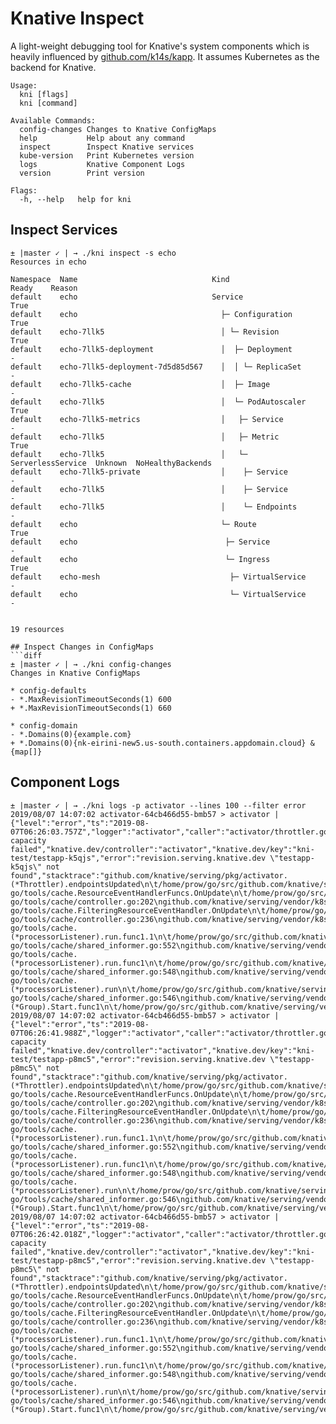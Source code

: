 # Knative Inspect

A light-weight debugging tool for Knative's system components which is heavily
influenced by [github.com/k14s/kapp](https://github.com/k14s/kapp). It assumes
Kubernetes as the backend for Knative.

```
Usage:
  kni [flags]
  kni [command]

Available Commands:
  config-changes Changes to Knative ConfigMaps
  help           Help about any command
  inspect        Inspect Knative services
  kube-version   Print Kubernetes version
  logs           Knative Component Logs
  version        Print version

Flags:
  -h, --help   help for kni
```

## Inspect Services

```
± |master ✓ | → ./kni inspect -s echo
Resources in echo

Namespace  Name                              Kind                        Ready    Reason
default    echo                              Service                     True
default    echo                                ├─ Configuration          True
default    echo-7llk5                          │ └─ Revision             True
default    echo-7llk5-deployment               │  ├─ Deployment          -
default    echo-7llk5-deployment-7d5d85d567    │  │ └─ ReplicaSet        -
default    echo-7llk5-cache                    │  ├─ Image               -
default    echo-7llk5                          │  └─ PodAutoscaler       True
default    echo-7llk5-metrics                  │   ├─ Service            -
default    echo-7llk5                          │   ├─ Metric             True
default    echo-7llk5                          │   └─ ServerlessService  Unknown  NoHealthyBackends
default    echo-7llk5-private                  │    ├─ Service           -
default    echo-7llk5                          │    ├─ Service           -
default    echo-7llk5                          │    └─ Endpoints         -
default    echo                                └─ Route                  True
default    echo                                 ├─ Service               -
default    echo                                 └─ Ingress               True
default    echo-mesh                             ├─ VirtualService       -
default    echo                                  └─ VirtualService       -


19 resources

## Inspect Changes in ConfigMaps
```diff
± |master ✓ | → ./kni config-changes
Changes in Knative ConfigMaps

* config-defaults
- *.MaxRevisionTimeoutSeconds(1) 600
+ *.MaxRevisionTimeoutSeconds(1) 660

* config-domain
- *.Domains(0){example.com}
+ *.Domains(0){nk-eirini-new5.us-south.containers.appdomain.cloud} &{map[]}
```

## Component Logs

```
± |master ✓ | → ./kni logs -p activator --lines 100 --filter error
2019/08/07 14:07:02 activator-64cb466d55-bmb57 > activator | {"level":"error","ts":"2019-08-07T06:26:03.757Z","logger":"activator","caller":"activator/throttler.go:253","msg":"updating capacity failed","knative.dev/controller":"activator","knative.dev/key":"kni-test/testapp-k5qjs","error":"revision.serving.knative.dev \"testapp-k5qjs\" not found","stacktrace":"github.com/knative/serving/pkg/activator.(*Throttler).endpointsUpdated\n\t/home/prow/go/src/github.com/knative/serving/pkg/activator/throttler.go:253\ngithub.com/knative/serving/vendor/github.com/knative/pkg/controller.PassNew.func1\n\t/home/prow/go/src/github.com/knative/serving/vendor/github.com/knative/pkg/controller/controller.go:69\ngithub.com/knative/serving/vendor/k8s.io/client-go/tools/cache.ResourceEventHandlerFuncs.OnUpdate\n\t/home/prow/go/src/github.com/knative/serving/vendor/k8s.io/client-go/tools/cache/controller.go:202\ngithub.com/knative/serving/vendor/k8s.io/client-go/tools/cache.FilteringResourceEventHandler.OnUpdate\n\t/home/prow/go/src/github.com/knative/serving/vendor/k8s.io/client-go/tools/cache/controller.go:236\ngithub.com/knative/serving/vendor/k8s.io/client-go/tools/cache.(*processorListener).run.func1.1\n\t/home/prow/go/src/github.com/knative/serving/vendor/k8s.io/client-go/tools/cache/shared_informer.go:552\ngithub.com/knative/serving/vendor/k8s.io/apimachinery/pkg/util/wait.ExponentialBackoff\n\t/home/prow/go/src/github.com/knative/serving/vendor/k8s.io/apimachinery/pkg/util/wait/wait.go:203\ngithub.com/knative/serving/vendor/k8s.io/client-go/tools/cache.(*processorListener).run.func1\n\t/home/prow/go/src/github.com/knative/serving/vendor/k8s.io/client-go/tools/cache/shared_informer.go:548\ngithub.com/knative/serving/vendor/k8s.io/apimachinery/pkg/util/wait.JitterUntil.func1\n\t/home/prow/go/src/github.com/knative/serving/vendor/k8s.io/apimachinery/pkg/util/wait/wait.go:133\ngithub.com/knative/serving/vendor/k8s.io/apimachinery/pkg/util/wait.JitterUntil\n\t/home/prow/go/src/github.com/knative/serving/vendor/k8s.io/apimachinery/pkg/util/wait/wait.go:134\ngithub.com/knative/serving/vendor/k8s.io/apimachinery/pkg/util/wait.Until\n\t/home/prow/go/src/github.com/knative/serving/vendor/k8s.io/apimachinery/pkg/util/wait/wait.go:88\ngithub.com/knative/serving/vendor/k8s.io/client-go/tools/cache.(*processorListener).run\n\t/home/prow/go/src/github.com/knative/serving/vendor/k8s.io/client-go/tools/cache/shared_informer.go:546\ngithub.com/knative/serving/vendor/k8s.io/apimachinery/pkg/util/wait.(*Group).Start.func1\n\t/home/prow/go/src/github.com/knative/serving/vendor/k8s.io/apimachinery/pkg/util/wait/wait.go:71"}
2019/08/07 14:07:02 activator-64cb466d55-bmb57 > activator | {"level":"error","ts":"2019-08-07T06:26:41.988Z","logger":"activator","caller":"activator/throttler.go:253","msg":"updating capacity failed","knative.dev/controller":"activator","knative.dev/key":"kni-test/testapp-p8mc5","error":"revision.serving.knative.dev \"testapp-p8mc5\" not found","stacktrace":"github.com/knative/serving/pkg/activator.(*Throttler).endpointsUpdated\n\t/home/prow/go/src/github.com/knative/serving/pkg/activator/throttler.go:253\ngithub.com/knative/serving/vendor/github.com/knative/pkg/controller.PassNew.func1\n\t/home/prow/go/src/github.com/knative/serving/vendor/github.com/knative/pkg/controller/controller.go:69\ngithub.com/knative/serving/vendor/k8s.io/client-go/tools/cache.ResourceEventHandlerFuncs.OnUpdate\n\t/home/prow/go/src/github.com/knative/serving/vendor/k8s.io/client-go/tools/cache/controller.go:202\ngithub.com/knative/serving/vendor/k8s.io/client-go/tools/cache.FilteringResourceEventHandler.OnUpdate\n\t/home/prow/go/src/github.com/knative/serving/vendor/k8s.io/client-go/tools/cache/controller.go:236\ngithub.com/knative/serving/vendor/k8s.io/client-go/tools/cache.(*processorListener).run.func1.1\n\t/home/prow/go/src/github.com/knative/serving/vendor/k8s.io/client-go/tools/cache/shared_informer.go:552\ngithub.com/knative/serving/vendor/k8s.io/apimachinery/pkg/util/wait.ExponentialBackoff\n\t/home/prow/go/src/github.com/knative/serving/vendor/k8s.io/apimachinery/pkg/util/wait/wait.go:203\ngithub.com/knative/serving/vendor/k8s.io/client-go/tools/cache.(*processorListener).run.func1\n\t/home/prow/go/src/github.com/knative/serving/vendor/k8s.io/client-go/tools/cache/shared_informer.go:548\ngithub.com/knative/serving/vendor/k8s.io/apimachinery/pkg/util/wait.JitterUntil.func1\n\t/home/prow/go/src/github.com/knative/serving/vendor/k8s.io/apimachinery/pkg/util/wait/wait.go:133\ngithub.com/knative/serving/vendor/k8s.io/apimachinery/pkg/util/wait.JitterUntil\n\t/home/prow/go/src/github.com/knative/serving/vendor/k8s.io/apimachinery/pkg/util/wait/wait.go:134\ngithub.com/knative/serving/vendor/k8s.io/apimachinery/pkg/util/wait.Until\n\t/home/prow/go/src/github.com/knative/serving/vendor/k8s.io/apimachinery/pkg/util/wait/wait.go:88\ngithub.com/knative/serving/vendor/k8s.io/client-go/tools/cache.(*processorListener).run\n\t/home/prow/go/src/github.com/knative/serving/vendor/k8s.io/client-go/tools/cache/shared_informer.go:546\ngithub.com/knative/serving/vendor/k8s.io/apimachinery/pkg/util/wait.(*Group).Start.func1\n\t/home/prow/go/src/github.com/knative/serving/vendor/k8s.io/apimachinery/pkg/util/wait/wait.go:71"}
2019/08/07 14:07:02 activator-64cb466d55-bmb57 > activator | {"level":"error","ts":"2019-08-07T06:26:42.018Z","logger":"activator","caller":"activator/throttler.go:253","msg":"updating capacity failed","knative.dev/controller":"activator","knative.dev/key":"kni-test/testapp-p8mc5","error":"revision.serving.knative.dev \"testapp-p8mc5\" not found","stacktrace":"github.com/knative/serving/pkg/activator.(*Throttler).endpointsUpdated\n\t/home/prow/go/src/github.com/knative/serving/pkg/activator/throttler.go:253\ngithub.com/knative/serving/vendor/github.com/knative/pkg/controller.PassNew.func1\n\t/home/prow/go/src/github.com/knative/serving/vendor/github.com/knative/pkg/controller/controller.go:69\ngithub.com/knative/serving/vendor/k8s.io/client-go/tools/cache.ResourceEventHandlerFuncs.OnUpdate\n\t/home/prow/go/src/github.com/knative/serving/vendor/k8s.io/client-go/tools/cache/controller.go:202\ngithub.com/knative/serving/vendor/k8s.io/client-go/tools/cache.FilteringResourceEventHandler.OnUpdate\n\t/home/prow/go/src/github.com/knative/serving/vendor/k8s.io/client-go/tools/cache/controller.go:236\ngithub.com/knative/serving/vendor/k8s.io/client-go/tools/cache.(*processorListener).run.func1.1\n\t/home/prow/go/src/github.com/knative/serving/vendor/k8s.io/client-go/tools/cache/shared_informer.go:552\ngithub.com/knative/serving/vendor/k8s.io/apimachinery/pkg/util/wait.ExponentialBackoff\n\t/home/prow/go/src/github.com/knative/serving/vendor/k8s.io/apimachinery/pkg/util/wait/wait.go:203\ngithub.com/knative/serving/vendor/k8s.io/client-go/tools/cache.(*processorListener).run.func1\n\t/home/prow/go/src/github.com/knative/serving/vendor/k8s.io/client-go/tools/cache/shared_informer.go:548\ngithub.com/knative/serving/vendor/k8s.io/apimachinery/pkg/util/wait.JitterUntil.func1\n\t/home/prow/go/src/github.com/knative/serving/vendor/k8s.io/apimachinery/pkg/util/wait/wait.go:133\ngithub.com/knative/serving/vendor/k8s.io/apimachinery/pkg/util/wait.JitterUntil\n\t/home/prow/go/src/github.com/knative/serving/vendor/k8s.io/apimachinery/pkg/util/wait/wait.go:134\ngithub.com/knative/serving/vendor/k8s.io/apimachinery/pkg/util/wait.Until\n\t/home/prow/go/src/github.com/knative/serving/vendor/k8s.io/apimachinery/pkg/util/wait/wait.go:88\ngithub.com/knative/serving/vendor/k8s.io/client-go/tools/cache.(*processorListener).run\n\t/home/prow/go/src/github.com/knative/serving/vendor/k8s.io/client-go/tools/cache/shared_informer.go:546\ngithub.com/knative/serving/vendor/k8s.io/apimachinery/pkg/util/wait.(*Group).Start.func1\n\t/home/prow/go/src/github.com/knative/serving/vendor/k8s.io/apimachinery/pkg/util/wait/wait.go:71"}
```
